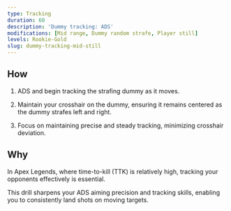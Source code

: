 ```yaml
---
type: Tracking
duration: 60
description: 'Dummy tracking: ADS'
modifications: [Mid range, Dummy random strafe, Player still]
levels: Rookie-Gold
slug: dummy-tracking-mid-still
---
```


## How

1. ADS and begin tracking the strafing dummy as it moves.

2. Maintain your crosshair on the dummy, ensuring it remains centered as the dummy strafes left and right.

3. Focus on maintaining precise and steady tracking, minimizing crosshair deviation.

## Why

In Apex Legends, where time-to-kill (TTK) is relatively high, tracking your opponents effectively is essential.

This drill sharpens your ADS aiming precision and tracking skills, enabling you to consistently land shots on moving targets.
